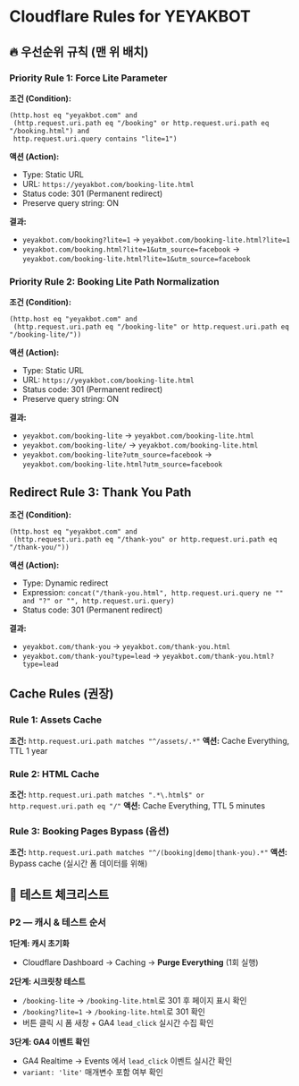 # Cloudflare Rules for YEYAKBOT

## 🔥 우선순위 규칙 (맨 위 배치)

### Priority Rule 1: Force Lite Parameter
**조건 (Condition):**
```
(http.host eq "yeyakbot.com" and
 (http.request.uri.path eq "/booking" or http.request.uri.path eq "/booking.html") and
 http.request.uri.query contains "lite=1")
```

**액션 (Action):**
- Type: Static URL
- URL: `https://yeyakbot.com/booking-lite.html`
- Status code: 301 (Permanent redirect)
- Preserve query string: ON

**결과:**
- `yeyakbot.com/booking?lite=1` → `yeyakbot.com/booking-lite.html?lite=1`
- `yeyakbot.com/booking.html?lite=1&utm_source=facebook` → `yeyakbot.com/booking-lite.html?lite=1&utm_source=facebook`

### Priority Rule 2: Booking Lite Path Normalization
**조건 (Condition):**
```
(http.host eq "yeyakbot.com" and
 (http.request.uri.path eq "/booking-lite" or http.request.uri.path eq "/booking-lite/"))
```

**액션 (Action):**
- Type: Static URL
- URL: `https://yeyakbot.com/booking-lite.html`
- Status code: 301 (Permanent redirect)
- Preserve query string: ON

**결과:**
- `yeyakbot.com/booking-lite` → `yeyakbot.com/booking-lite.html`
- `yeyakbot.com/booking-lite/` → `yeyakbot.com/booking-lite.html`
- `yeyakbot.com/booking-lite?utm_source=facebook` → `yeyakbot.com/booking-lite.html?utm_source=facebook`

## Redirect Rule 3: Thank You Path
**조건 (Condition):**
```
(http.host eq "yeyakbot.com" and 
 (http.request.uri.path eq "/thank-you" or http.request.uri.path eq "/thank-you/"))
```

**액션 (Action):**
- Type: Dynamic redirect
- Expression: `concat("/thank-you.html", http.request.uri.query ne "" and "?" or "", http.request.uri.query)`
- Status code: 301 (Permanent redirect)

**결과:**
- `yeyakbot.com/thank-you` → `yeyakbot.com/thank-you.html`
- `yeyakbot.com/thank-you?type=lead` → `yeyakbot.com/thank-you.html?type=lead`

## Cache Rules (권장)

### Rule 1: Assets Cache
**조건:** `http.request.uri.path matches "^/assets/.*"`
**액션:** Cache Everything, TTL 1 year

### Rule 2: HTML Cache  
**조건:** `http.request.uri.path matches ".*\.html$" or http.request.uri.path eq "/"`
**액션:** Cache Everything, TTL 5 minutes

### Rule 3: Booking Pages Bypass (옵션)
**조건:** `http.request.uri.path matches "^/(booking|demo|thank-you).*"`
**액션:** Bypass cache (실시간 폼 데이터를 위해)

## 🧪 테스트 체크리스트

### P2 — 캐시 & 테스트 순서

**1단계: 캐시 초기화**
- Cloudflare Dashboard → Caching → **Purge Everything** (1회 실행)

**2단계: 시크릿창 테스트**
- `/booking-lite` → `/booking-lite.html`로 301 후 페이지 표시 확인
- `/booking?lite=1` → `/booking-lite.html`로 301 확인
- 버튼 클릭 시 폼 새창 + GA4 `lead_click` 실시간 수집 확인

**3단계: GA4 이벤트 확인**
- GA4 Realtime → Events 에서 `lead_click` 이벤트 실시간 확인
- `variant: 'lite'` 매개변수 포함 여부 확인